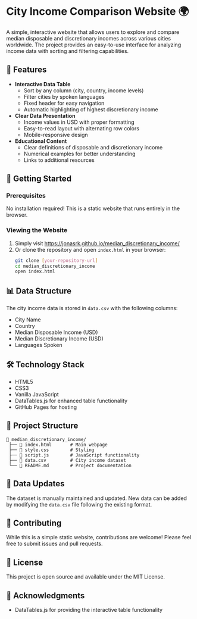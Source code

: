# City Income Comparison Website 🌍

A simple, interactive website that allows users to explore and compare median disposable and discretionary incomes across various cities worldwide. The project provides an easy-to-use interface for analyzing income data with sorting and filtering capabilities.

## 🌟 Features

- **Interactive Data Table**
  - Sort by any column (city, country, income levels)
  - Filter cities by spoken languages
  - Fixed header for easy navigation
  - Automatic highlighting of highest discretionary income
- **Clear Data Presentation**
  - Income values in USD with proper formatting
  - Easy-to-read layout with alternating row colors
  - Mobile-responsive design
- **Educational Content**
  - Clear definitions of disposable and discretionary income
  - Numerical examples for better understanding
  - Links to additional resources

## 🚀 Getting Started

### Prerequisites

No installation required! This is a static website that runs entirely in the browser.

### Viewing the Website

1. Simply visit https://jonasrk.github.io/median_discretionary_income/
2. Or clone the repository and open `index.html` in your browser:
   ```bash
   git clone [your-repository-url]
   cd median_discretionary_income
   open index.html
   ```

## 📊 Data Structure

The city income data is stored in `data.csv` with the following columns:
- City Name
- Country
- Median Disposable Income (USD)
- Median Discretionary Income (USD)
- Languages Spoken

## 🛠️ Technology Stack

- HTML5
- CSS3
- Vanilla JavaScript
- DataTables.js for enhanced table functionality
- GitHub Pages for hosting

## 📁 Project Structure

```
📂 median_discretionary_income/
 ├── 📄 index.html       # Main webpage
 ├── 📄 style.css        # Styling
 ├── 📄 script.js        # JavaScript functionality
 ├── 📄 data.csv         # City income dataset
 └── 📄 README.md        # Project documentation
```

## 🔄 Data Updates

The dataset is manually maintained and updated. New data can be added by modifying the `data.csv` file following the existing format.

## 📝 Contributing

While this is a simple static website, contributions are welcome! Please feel free to submit issues and pull requests.

## 📜 License

This project is open source and available under the MIT License.

## 🤝 Acknowledgments

- DataTables.js for providing the interactive table functionality

